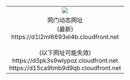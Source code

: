 ﻿<table>
  <tr></tr>
  <tr><td colspan=2 align=center><img src="https://d1l2ml6693el4b.cloudfront.net/Up/oGate.jpg" /></td></tr>
  <tr><td colspan=2 align=center>网门动态网址<br/>(最新)
<br>https://d1l2ml6693el4b.cloudfront.net
<br/><br/>(以下网址可能失效)
<br>https://d3pk3s9wlypoz.cloudfront.net
<br>https://d15ca9tmb9d9qb.cloudfront.net
    </td>
  </tr>
</table>

